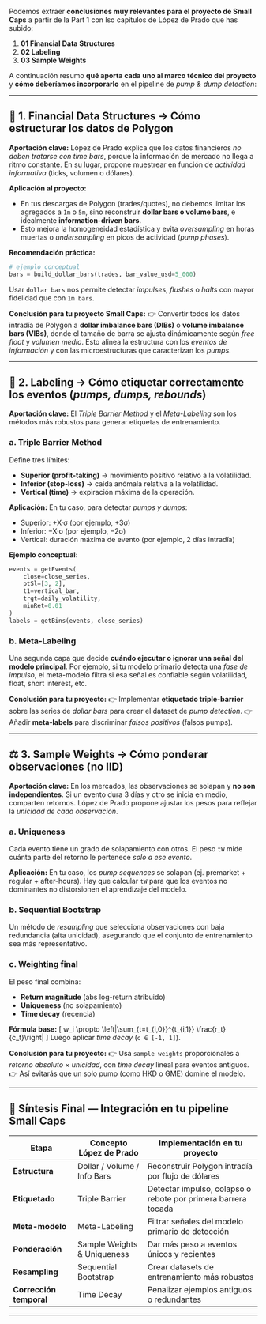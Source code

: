 Podemos extraer **conclusiones muy relevantes para el proyecto de Small Caps** a partir de la Part 1  con lso capítulos de López de Prado que has subido:

1. **01 Financial Data Structures**
2. **02 Labeling**
3. **03 Sample Weights**

A continuación resumo **qué aporta cada uno al marco técnico del proyecto** y **cómo deberíamos incorporarlo** en el pipeline de *pump & dump detection*:

---

## 🧩 1. Financial Data Structures → Cómo estructurar los datos de Polygon

**Aportación clave:**
López de Prado explica que los datos financieros *no deben tratarse con time bars*, porque la información de mercado no llega a ritmo constante. En su lugar, propone muestrear en función de *actividad informativa* (ticks, volumen o dólares).

**Aplicación al proyecto:**

* En tus descargas de Polygon (trades/quotes), no debemos limitar los agregados a `1m` o `5m`, sino reconstruir **dollar bars o volume bars**, e idealmente **information-driven bars**.
* Esto mejora la homogeneidad estadística y evita *oversampling* en horas muertas o *undersampling* en picos de actividad (*pump phases*).

**Recomendación práctica:**

```python
# ejemplo conceptual
bars = build_dollar_bars(trades, bar_value_usd=5_000)
```

Usar `dollar bars` nos permite detectar *impulses*, *flushes* o *halts* con mayor fidelidad que con `1m bars`.

**Conclusión para tu proyecto Small Caps:**
👉 Convertir todos los datos intradía de Polygon a **dollar imbalance bars (DIBs)** o **volume imbalance bars (VIBs)**, donde el tamaño de barra se ajusta dinámicamente según *free float* y *volumen medio*.
Esto alinea la estructura con los *eventos de información* y con las microestructuras que caracterizan los *pumps*.

---

## 🧠 2. Labeling → Cómo etiquetar correctamente los eventos (*pumps, dumps, rebounds*)

**Aportación clave:**
El *Triple Barrier Method* y el *Meta-Labeling* son los métodos más robustos para generar etiquetas de entrenamiento.

### a. Triple Barrier Method

Define tres límites:

* **Superior (profit-taking)** → movimiento positivo relativo a la volatilidad.
* **Inferior (stop-loss)** → caída anómala relativa a la volatilidad.
* **Vertical (time)** → expiración máxima de la operación.

**Aplicación:**
En tu caso, para detectar *pumps y dumps*:

* Superior: +X·σ (por ejemplo, +3σ)
* Inferior: −X·σ (por ejemplo, −2σ)
* Vertical: duración máxima de evento (por ejemplo, 2 días intradía)

**Ejemplo conceptual:**

```python
events = getEvents(
    close=close_series,
    ptSl=[3, 2],
    t1=vertical_bar,
    trgt=daily_volatility,
    minRet=0.01
)
labels = getBins(events, close_series)
```

### b. Meta-Labeling

Una segunda capa que decide **cuándo ejecutar o ignorar una señal del modelo principal**.
Por ejemplo, si tu modelo primario detecta una *fase de impulso*, el meta-modelo filtra si esa señal es confiable según volatilidad, float, short interest, etc.

**Conclusión para tu proyecto:**
👉 Implementar **etiquetado triple-barrier** sobre las series de *dollar bars* para crear el dataset de *pump detection*.
👉 Añadir **meta-labels** para discriminar *falsos positivos* (falsos pumps).

---

## ⚖️ 3. Sample Weights → Cómo ponderar observaciones (no IID)

**Aportación clave:**
En los mercados, las observaciones se solapan y **no son independientes**. Si un evento dura 3 días y otro se inicia en medio, comparten retornos.
López de Prado propone ajustar los pesos para reflejar la *unicidad de cada observación*.

### a. Uniqueness

Cada evento tiene un grado de solapamiento con otros.
El peso `tW` mide cuánta parte del retorno le pertenece *solo a ese evento*.

**Aplicación:**
En tu caso, los *pump sequences* se solapan (ej. premarket + regular + after-hours).
Hay que calcular `tW` para que los eventos no dominantes no distorsionen el aprendizaje del modelo.

### b. Sequential Bootstrap

Un método de *resampling* que selecciona observaciones con baja redundancia (alta unicidad), asegurando que el conjunto de entrenamiento sea más representativo.

### c. Weighting final

El peso final combina:

* **Return magnitude** (abs log-return atribuido)
* **Uniqueness** (no solapamiento)
* **Time decay** (recencia)

**Fórmula base:**
[
w_i \propto \left|\sum_{t=t_{i,0}}^{t_{i,1}} \frac{r_t}{c_t}\right|
]
Luego aplicar *time decay* (`c ∈ [-1, 1]`).

**Conclusión para tu proyecto:**
👉 Usa `sample weights` proporcionales a *retorno absoluto × unicidad*, con *time decay* lineal para eventos antiguos.
👉 Así evitarás que un solo pump (como HKD o GME) domine el modelo.

---

## 🧬 Síntesis Final — Integración en tu pipeline Small Caps

| Etapa                   | Concepto López de Prado     | Implementación en tu proyecto                                 |
| ----------------------- | --------------------------- | ------------------------------------------------------------- |
| **Estructura**          | Dollar / Volume / Info Bars | Reconstruir Polygon intradía por flujo de dólares             |
| **Etiquetado**          | Triple Barrier              | Detectar impulso, colapso o rebote por primera barrera tocada |
| **Meta-modelo**         | Meta-Labeling               | Filtrar señales del modelo primario de detección              |
| **Ponderación**         | Sample Weights & Uniqueness | Dar más peso a eventos únicos y recientes                     |
| **Resampling**          | Sequential Bootstrap        | Crear datasets de entrenamiento más robustos                  |
| **Corrección temporal** | Time Decay                  | Penalizar ejemplos antiguos o redundantes                     |

---


